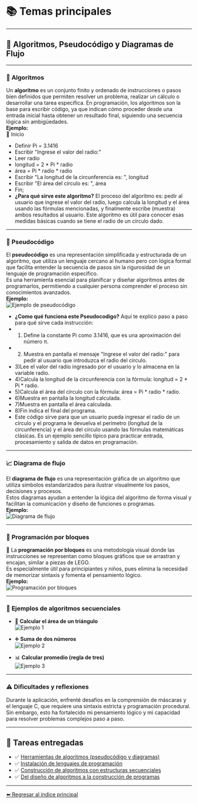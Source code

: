 # 📚 **Temas principales**

---

## 🚀 **Algoritmos, Pseudocódigo y Diagramas de Flujo**

---

### 🧮 **Algoritmos**

Un **algoritmo** es un conjunto finito y ordenado de instrucciones o pasos bien definidos que permiten resolver un problema, realizar un cálculo o desarrollar una tarea específica. En programación, los algoritmos son la base para escribir código, ya que indican cómo proceder desde una entrada inicial hasta obtener un resultado final, siguiendo una secuencia lógica sin ambigüedades.  
**Ejemplo:**  
📝 Inicio  
- Definir Pi = 3.1416  
- Escribir "Ingrese el valor del radio:"  
- Leer radio  
- longitud = 2 * Pi * radio  
- área = Pi * radio * radio  
- Escribir "La longitud de la circunferencia es: ", longitud  
- Escribir "El área del círculo es: ", área  
- Fin;
- **¿Para qué sirve este algoritmo?**
El proceso del algoritmo es: pedir al usuario que ingrese el valor del radio, luego calcula la longitud y el área usando las fórmulas mencionadas, y finalmente escribe (muestra) ambos resultados al usuario. Este algoritmo es útil para conocer esas medidas básicas cuando se tiene el radio de un círculo dado.
---

### 📜 **Pseudocódigo**

El **pseudocódigo** es una representación simplificada y estructurada de un algoritmo, que utiliza un lenguaje cercano al humano pero con lógica formal que facilita entender la secuencia de pasos sin la rigurosidad de un lenguaje de programación específico.  
Es una herramienta esencial para planificar y diseñar algoritmos antes de programarlos, permitiendo a cualquier persona comprender el proceso sin conocimientos avanzados.  
**Ejemplo:**  
![Ejemplo de pseudocódigo](https://github.com/ElvisGuayllas/Teor-a-de-la-Programaci-n/blob/main/imagenes/imagen1.png)
- **¿Como qué funciona este Pseudocodigo?**
Aquí te explico paso a paso para qué sirve cada instrucción:
- 1) Define la constante Pi como 3.1416, que es una aproximación del número π.
- 2) Muestra en pantalla el mensaje "Ingrese el valor del radio:" para pedir al usuario que introduzca el radio del círculo.
- 3)Lee el valor del radio ingresado por el usuario y lo almacena en la variable radio.
- 4)Calcula la longitud de la circunferencia con la fórmula: longitud = 2 * Pi * radio.
- 5)Calcula el área del círculo con la fórmula: área = Pi * radio * radio.
- 6)Muestra en pantalla la longitud calculada.
- 7)Muestra en pantalla el área calculada.
- 8)Fin indica el final del programa.
- Este código sirve para que un usuario pueda ingresar el radio de un círculo y el programa le devuelva el perímetro (longitud de la circunferencia) y el área del círculo usando las fórmulas matemáticas clásicas. Es un ejemplo sencillo típico para practicar entrada, procesamiento y salida de datos en programación.
---

### 📈 **Diagrama de flujo**

El **diagrama de flujo** es una representación gráfica de un algoritmo que utiliza símbolos estandarizados para ilustrar visualmente los pasos, decisiones y procesos.  
Estos diagramas ayudan a entender la lógica del algoritmo de forma visual y facilitan la comunicación y diseño de funciones o programas.  
**Ejemplo:**  
![Diagrama de flujo](https://github.com/ElvisGuayllas/Teor-a-de-la-Programaci-n/blob/main/imagenes/Diagrama%20de%20flujo.png)

---

### 🔲 **Programación por bloques**

🧱 La **programación por bloques** es una metodología visual donde las instrucciones se representan como bloques gráficos que se arrastran y encajan, similar a piezas de LEGO.  
Es especialmente útil para principiantes y niños, pues elimina la necesidad de memorizar sintaxis y fomenta el pensamiento lógico.  
**Ejemplo:**  
![Programación por bloques](https://github.com/ElvisGuayllas/Teor-a-de-la-Programaci-n/blob/main/imagenes/Captura%20de%20pantalla%202025-10-29%20093359.png)

---

### 📝 **Ejemplos de algoritmos secuenciales**

- 📐 **Calcular el área de un triángulo**  
  ![Ejemplo 1](https://github.com/ElvisGuayllas/Teor-a-de-la-Programaci-n/blob/main/imagenes/Captura%20de%20pantalla%202025-10-29%20095347.png)

- ➕ **Suma de dos números**  
  ![Ejemplo 2](https://github.com/ElvisGuayllas/Teor-a-de-la-Programaci-n/blob/main/imagenes/suma%20de%20dos%20numeros.png)

- 📊 **Calcular promedio (regla de tres)**  
  ![Ejemplo 3](https://github.com/ElvisGuayllas/Teor-a-de-la-Programaci-n/blob/main/imagenes/Promedio.png)

---

### ⚠️ **Dificultades y reflexiones**

Durante la aplicación, enfrenté desafíos en la comprensión de máscaras y el lenguaje C, que requiere una sintaxis estricta y programación procedural. Sin embargo, esto ha fortalecido mi pensamiento lógico y mi capacidad para resolver problemas complejos paso a paso.

---

## 📁 **Tareas entregadas**

- ✅ [Herramientas de algoritmos (pseudocódigo y diagramas)](https://drive.google.com/file/d/1-8r3nNZ82_79XYHAUDY8EJkMvBsa1ERc/view?usp=drive_link)  
- ✅ [Instalación de lenguajes de programación](https://drive.google.com/file/d/14J7SAnPUKfMiSxT1s4EGUgtW_r7eQY0G/view?usp=drive_link)  
- ✅ [Construcción de algoritmos con estructuras secuenciales](https://drive.google.com/file/d/1AZLjMB7uwIYVQi00So4b3ge_dJLJ8LFA/view?usp=drive_link)  
- ✅ [Del diseño de algoritmos a la construcción de programas](https://drive.google.com/file/d/1Roji2JPSVhwFUL0xn-KkCvRUT9IvwU12/view?usp=drive_link)

---

[⬅️ Regresar al índice principal](./index.md)
